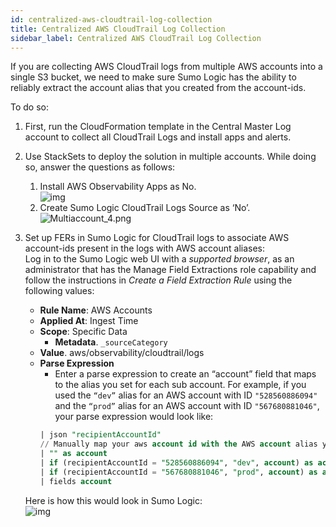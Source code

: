 ```yaml
---
id: centralized-aws-cloudtrail-log-collection
title: Centralized AWS CloudTrail Log Collection
sidebar_label: Centralized AWS CloudTrail Log Collection
---
```


If you are collecting AWS CloudTrail logs from multiple AWS accounts into a single S3 bucket, we need to make sure Sumo Logic has the ability to reliably extract the account alias that you created from the account-ids.

To do so:

1. First, run the CloudFormation template in the Central Master Log account to collect all CloudTrail Logs and install apps and alerts.
1. Use StackSets to deploy the solution in multiple accounts. While doing so, answer the questions as follows:
   1. Install AWS Observability Apps as No. <br/>  ![img](/img/observability/cloudtrail1.png)
   1. Create Sumo Logic CloudTrail Logs Source as ‘No’.<br/>  ![Multiaccount_4.png](/img/observability/Multiaccount_4.png)
1. Set up FERs in Sumo Logic for CloudTrail logs to associate AWS account-ids present in the logs with AWS account aliases: <br/>Log in to the Sumo Logic web UI with a *supported browser*, as an administrator that has the Manage Field Extractions role capability and follow the instructions in *Create a Field Extraction Rule* using the following values:
   * **Rule Name**: AWS Accounts
   * **Applied At**: Ingest Time
   * **Scope**: Specific Data
      * **Metadata**. `_sourceCategory`
   * **Value**. aws/observability/cloudtrail/logs
   * **Parse Expression**
      * Enter a parse expression to create an “account” field that maps to the alias you set for each sub account. For example, if you used the `“dev”` alias for an AWS account with ID `"528560886094"` and the `“prod”` alias for an AWS account with ID `"567680881046"`, your parse expression would look like:
      ```sql
      | json "recipientAccountId"
      // Manually map your aws account id with the AWS account alias you setup earlier for individual child account
      | "" as account
      | if (recipientAccountId = "528560886094", "dev", account) as account
      | if (recipientAccountId = "567680881046", "prod", account) as account
      | fields account
      ```

    Here is how this would look in Sumo Logic:<br/>  ![img](/img/observability/cloudtrail2.png)
